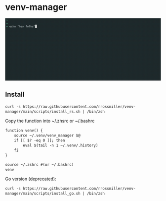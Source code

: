 # venv-manager

![](example.gif)

## Install
```
curl -s https://raw.githubusercontent.com/rrossmiller/venv-manager/main/scripts/install_rs.sh | /bin/zsh
```


Copy the function into ~/.zhsrc or ~/.bashrc

```
function venv() {
	source ~/.venv/venv_manager $@
	if [[ $? -eq 0 ]]; then
		eval $(tail -n 1 ~/.venv/.history)
	fi
}

```

```
source ~/.zshrc #(or ~/.bashrc)
venv
```

Go version (deprecated):

```
curl -s https://raw.githubusercontent.com/rrossmiller/venv-manager/main/scripts/install_go.sh | /bin/zsh

```
